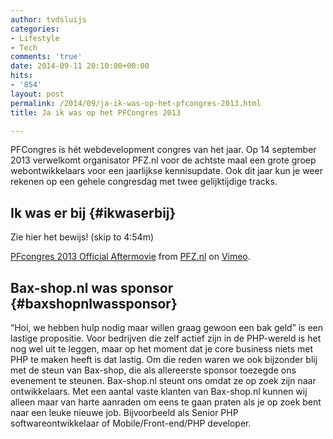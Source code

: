 ```yaml
---
author: tvdsluijs
categories:
- Lifestyle
- Tech
comments: 'true'
date: 2014-09-11 20:10:00+00:00
hits:
- '854'
layout: post
permalink: /2014/09/ja-ik-was-op-het-pfcongres-2013.html
title: Ja ik was op het PFCongres 2013

---
```

PFCongres is hét webdevelopment congres van het jaar. Op 14 september 2013 verwelkomt organisator PFZ.nl voor de achtste maal een grote groep webontwikkelaars voor een jaarlijkse kennisupdate. Ook dit jaar kun je weer rekenen op een gehele congresdag met twee gelijktijdige tracks.

## Ik was er bij {#ikwaserbij}

Zie hier het bewijs! (skip to 4:54m) 

[PFcongres 2013 Official Aftermovie](http://vimeo.com/80259628) from [PFZ.nl](http://vimeo.com/pfznl) on [Vimeo](https://vimeo.com).

## Bax-shop.nl was sponsor {#baxshopnlwassponsor}

&#8220;Hoi, we hebben hulp nodig maar willen graag gewoon een bak geld&#8221; is een lastige propositie. Voor bedrijven die zelf actief zijn in de PHP-wereld is het nog wel uit te leggen, maar op het moment dat je core business niets met PHP te maken heeft is dat lastig. Om die reden waren we ook bijzonder blij met de steun van Bax-shop, die als allereerste sponsor toezegde ons evenement te steunen. Bax-shop.nl steunt ons omdat ze op zoek zijn naar ontwikkelaars. Met een aantal vaste klanten van Bax-shop.nl kunnen wij alleen maar van harte aanraden om eens te gaan praten als je op zoek bent naar een leuke nieuwe job. Bijvoorbeeld als Senior PHP softwareontwikkelaar of Mobile/Front-end/PHP developer.